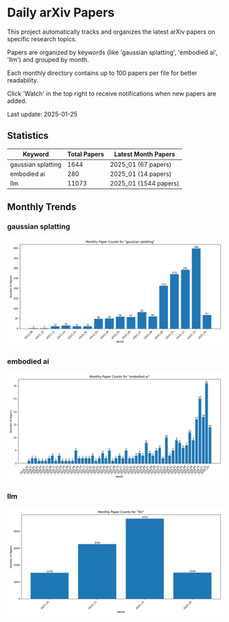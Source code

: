 # Daily arXiv Papers
This project automatically tracks and organizes the latest arXiv papers on specific research topics.

Papers are organized by keywords (like 'gaussian splatting', 'embodied ai', 'llm') and grouped by month.

Each monthly directory contains up to 100 papers per file for better readability.

Click 'Watch' in the top right to receive notifications when new papers are added.

Last update: 2025-01-25

## Statistics

| Keyword | Total Papers | Latest Month Papers |
| --- | --- | --- |
| gaussian splatting | 1644 | 2025_01 (67 papers) |
| embodied ai | 280 | 2025_01 (14 papers) |
| llm | 11073 | 2025_01 (1544 papers) |

## Monthly Trends

### gaussian splatting

![Monthly Paper Counts for gaussian splatting](papers/gaussian_splatting/monthly_stats.png)

### embodied ai

![Monthly Paper Counts for embodied ai](papers/embodied_ai/monthly_stats.png)

### llm

![Monthly Paper Counts for llm](papers/llm/monthly_stats.png)


